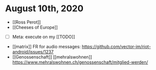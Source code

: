 # August 10th, 2020
- [[Ross Perot]]
- [[Cheeses of Europe]]
- [ ] Meta: execute on my [[TODO]]
- [[matrix]] FR for audio messages: https://github.com/vector-im/riot-android/issues/1237
- [[Genossenschaft]] [[mehralswohnen]] https://www.mehralswohnen.ch/genossenschaft/mitglied-werden/


